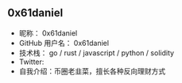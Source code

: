 ## 0x61daniel

-   昵称： 0x61daniel
-   GitHub 用户名： 0x61daniel
-   技术栈： go / rust / javascript / python / solidity
-   Twitter:
-   自我介绍：币圈老韭菜，擅长各种反向理财方式
